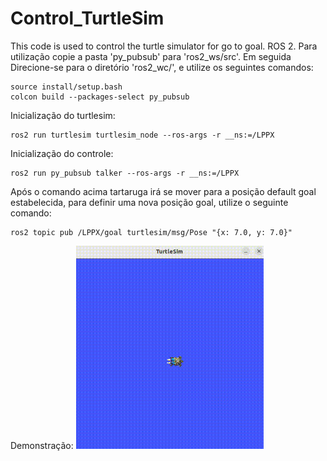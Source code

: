 # Control_TurtleSim
This code is used to control the turtle simulator for go to goal. ROS 2.
Para utilização copie a pasta 'py_pubsub' para 'ros2_ws/src'. Em seguida Direcione-se para o diretório 'ros2_wc/', e utilize os seguintes comandos:
``` shell
source install/setup.bash
colcon build --packages-select py_pubsub
```
Inicialização do turtlesim: 
``` shell
ros2 run turtlesim turtlesim_node --ros-args -r __ns:=/LPPX
```
Inicialização do controle:
``` shell
ros2 run py_pubsub talker --ros-args -r __ns:=/LPPX
```
Após o comando acima tartaruga irá se mover para a posição default goal estabelecida, para definir uma nova posição goal, utilize o seguinte comando:
``` shell
ros2 topic pub /LPPX/goal turtlesim/msg/Pose "{x: 7.0, y: 7.0}"
```
Demonstração:
<img src="https://github.com/lorenzoppx/Control_TurtleSim/blob/main/control.gif" width="300">
